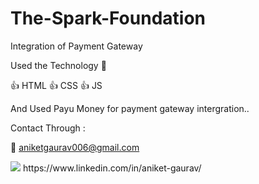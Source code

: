 # The-Spark-Foundation
Integration of Payment Gateway


Used the Technology 🦖

👍 HTML
👍 CSS
👍 JS

And Used Payu Money for payment gateway intergration..


Contact Through :

📧 aniketgaurav006@gmail.com 

<img src="https://img.icons8.com/material-two-tone/24/000000/linkedin--v2.png"/>
https://www.linkedin.com/in/aniket-gaurav/
